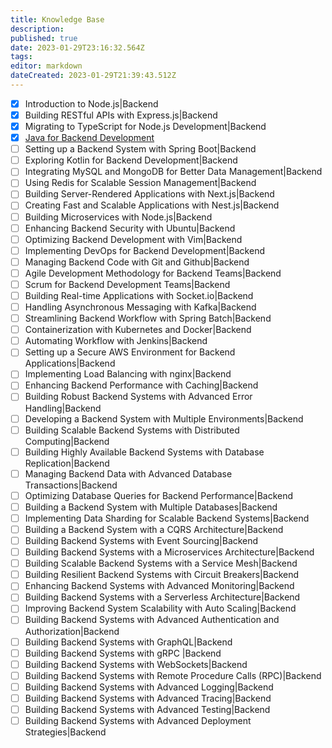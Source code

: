```yaml
---
title: Knowledge Base
description: 
published: true
date: 2023-01-29T23:16:32.564Z
tags: 
editor: markdown
dateCreated: 2023-01-29T21:39:43.512Z
---
```


- [x] Introduction to Node.js|Backend
- [x] Building RESTful APIs with Express.js|Backend
- [x] Migrating to TypeScript for Node.js Development|Backend
- [x] [Java for Backend Development](AAA)
- [ ] Setting up a Backend System with Spring Boot|Backend
- [ ] Exploring Kotlin for Backend Development|Backend
- [ ] Integrating MySQL and MongoDB for Better Data Management|Backend
- [ ] Using Redis for Scalable Session Management|Backend
- [ ] Building Server-Rendered Applications with Next.js|Backend
- [ ] Creating Fast and Scalable Applications with Nest.js|Backend
- [ ] Building Microservices with Node.js|Backend
- [ ] Enhancing Backend Security with Ubuntu|Backend
- [ ] Optimizing Backend Development with Vim|Backend
- [ ] Implementing DevOps for Backend Development|Backend
- [ ] Managing Backend Code with Git and Github|Backend
- [ ] Agile Development Methodology for Backend Teams|Backend
- [ ] Scrum for Backend Development Teams|Backend
- [ ] Building Real-time Applications with Socket.io|Backend
- [ ] Handling Asynchronous Messaging with Kafka|Backend
- [ ] Streamlining Backend Workflow with Spring Batch|Backend
- [ ] Containerization with Kubernetes and Docker|Backend
- [ ] Automating Workflow with Jenkins|Backend
- [ ] Setting up a Secure AWS Environment for Backend Applications|Backend
- [ ] Implementing Load Balancing with nginx|Backend
- [ ] Enhancing Backend Performance with Caching|Backend
- [ ] Building Robust Backend Systems with Advanced Error Handling|Backend
- [ ] Developing a Backend System with Multiple Environments|Backend
- [ ] Building Scalable Backend Systems with Distributed Computing|Backend
- [ ] Building Highly Available Backend Systems with Database Replication|Backend
- [ ] Managing Backend Data with Advanced Database Transactions|Backend
- [ ] Optimizing Database Queries for Backend Performance|Backend
- [ ] Building a Backend System with Multiple Databases|Backend
- [ ] Implementing Data Sharding for Scalable Backend Systems|Backend
- [ ] Building a Backend System with a CQRS Architecture|Backend
- [ ] Building Backend Systems with Event Sourcing|Backend
- [ ] Building Backend Systems with a Microservices Architecture|Backend
- [ ] Building Scalable Backend Systems with a Service Mesh|Backend
- [ ] Building Resilient Backend Systems with Circuit Breakers|Backend
- [ ] Enhancing Backend Systems with Advanced Monitoring|Backend
- [ ] Building Backend Systems with a Serverless Architecture|Backend
- [ ] Improving Backend System Scalability with Auto Scaling|Backend
- [ ] Building Backend Systems with Advanced Authentication and Authorization|Backend
- [ ] Building Backend Systems with GraphQL|Backend
- [ ] Building Backend Systems with gRPC |Backend
- [ ] Building Backend Systems with WebSockets|Backend
- [ ] Building Backend Systems with Remote Procedure Calls (RPC)|Backend
- [ ] Building Backend Systems with Advanced Logging|Backend
- [ ] Building Backend Systems with Advanced Tracing|Backend
- [ ] Building Backend Systems with Advanced Testing|Backend
- [ ] Building Backend Systems with Advanced Deployment Strategies|Backend